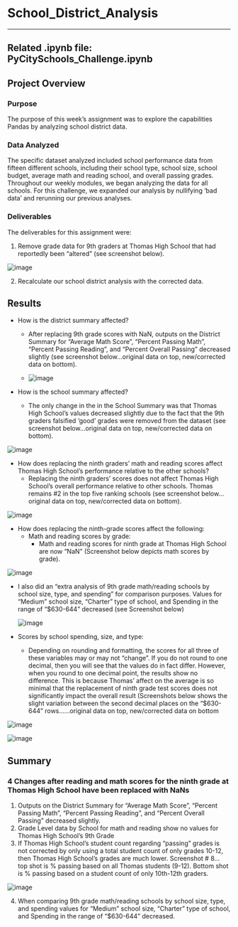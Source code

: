 # School_District_Analysis
--------
Related .ipynb file: PyCitySchools_Challenge.ipynb
--------
## Project Overview

### Purpose
The purpose of this week’s assignment was to explore the capabilities Pandas by analyzing school district data.    

### Data Analyzed
The specific dataset analyzed included school performance data from fifteen different schools, including their school type, school size, school budget, average math and reading school, and overall passing grades. Throughout our weekly modules, we began analyzing the data for all schools.  For this challenge, we expanded our analysis by nullifying ‘bad data’ and rerunning our previous analyses.  

### Deliverables
The deliverables for this assignment were:
1)	Remove grade data for 9th graders at Thomas High School that had reportedly been “altered” (see screenshot below).

![image](https://user-images.githubusercontent.com/92705556/149685640-d49afad4-61e2-42d7-8b76-beccc64e2349.png)

2)	Recalculate our school district analysis with the corrected data.  

## Results 
- How is the district summary affected?
  - After replacing 9th grade scores with NaN, outputs on the District Summary for “Average Math Score”, “Percent Passing Math”, “Percent Passing Reading”, and “Percent Overall Passing” decreased slightly (see screenshot below…original data on top, new/corrected data on bottom).
  
  - ![image](https://user-images.githubusercontent.com/92705556/149685632-77ba348a-9ae1-4656-9894-5d08d0e41c7b.png)

	 
- How is the school summary affected?
  - The only change in the in the School Summary was that Thomas High School’s values decreased slightly due to the fact that the 9th graders falsified ‘good’ grades were removed from the dataset (see screenshot below…original data on top, new/corrected data on bottom).

![image](https://user-images.githubusercontent.com/92705556/149685699-84d6d90f-6580-4333-b0cd-bc56a006967a.png)
 
 - How does replacing the ninth graders’ math and reading scores affect Thomas High School’s performance relative to the other schools?
   - Replacing the ninth graders’ scores does not affect Thomas High School’s overall performance relative to other schools.  Thomas remains #2 in the top five ranking schools (see screenshot below…original data on top, new/corrected data on bottom).
 
![image](https://user-images.githubusercontent.com/92705556/149685788-493f826b-c91c-4782-8e60-f197c89ae86c.png)

- How does replacing the ninth-grade scores affect the following:
  - Math and reading scores by grade: 
    - Math and reading scores for ninth grade at Thomas High School are now “NaN” (Screenshot below depicts math scores by grade). 

![image](https://user-images.githubusercontent.com/92705556/149685795-b8bfb4e7-5be3-489c-ade6-6b10d8eb8b1d.png)

  - I also did an “extra analysis of 9th grade math/reading schools by school size, type, and spending” for comparison purposes. Values for “Medium” school size, “Charter” type of school, and Spending in the range of “$630-644” decreased (see Screenshot below)
    
    ![image](https://user-images.githubusercontent.com/92705556/149685809-e5443a87-618e-4669-ade3-afea6e788b50.png)
    
  - Scores by school spending, size, and type: 
    - Depending on rounding and formatting, the scores for all three of these variables may or may not “change”.  If you do not round to one decimal, then you will see that the values do in fact differ.  However, when you round to one decimal point, the results show no difference.  This is because Thomas’ affect on the average is so minimal that the replacement of ninth grade test scores does not significantly  impact the overall result (Screenshots below shows the slight variation between the second decimal places on the “$630-644” rows……original data on top, new/corrected data on bottom

![image](https://user-images.githubusercontent.com/92705556/149685829-84fadd37-5128-4531-8842-88d6fa6a268e.png)

![image](https://user-images.githubusercontent.com/92705556/149685832-d219c70c-3448-40f3-a7de-425e50d65e2b.png)
 

## Summary
### 4 Changes after reading and math scores for the ninth grade at Thomas High School have been replaced with NaNs
1)	Outputs on the District Summary for “Average Math Score”, “Percent Passing Math”, “Percent Passing Reading”, and “Percent Overall Passing” decreased slightly.
2)	Grade Level data by School for math and reading show no values for Thomas High School’s 9th Grade
3)	If Thomas High School’s student count regarding “passing” grades is not corrected by only using a total student count of only grades 10-12, then Thomas High School’s grades are much lower. Screenshot # 8… top shot is % passing based on all Thomas students (9-12).  Bottom shot is % passing based on a student count of only 10th-12th graders.  

![image](https://user-images.githubusercontent.com/92705556/149685867-68720920-41de-46a5-b27b-b40ed9585ba6.png)

4)	When comparing 9th grade math/reading schools by school size, type, and spending values for “Medium” school size, “Charter” type of school, and Spending in the range of “$630-644” decreased.



